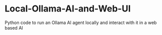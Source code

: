 # Local-Ollama-AI-and-Web-UI
Python code to run an Ollama AI agent locally and interact with it in a web based AI

